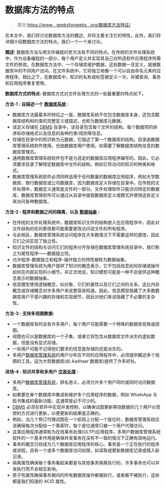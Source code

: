 # 数据库方法的特点

> 原文:[https://www . geeksforgeeks . org/数据库方法特征/](https://www.geeksforgeeks.org/characteristics-of-the-database-approach/)

在本文中，我们将讨论数据库方法的概述，并将主要关注它的特性。此外，我们将详细介绍数据库方法的特点。我们一个一个来讨论。

**概述:**
数据库方法与用文件编程的老方法有不同的特点。在传统的文件处理系统中，作为设备编程的一部分，每个用户定义并实现其自己对所选软件应用程序所需文件的修改。在数据库方法中，一个存储库维护数据，这些数据一旦定义，就被数据库中的不同用户访问。在文件系统中，它将独立地像一个可以自由命名元素的应用程序。相比之下，在数据库中，知识的名称或标签被定义一次，并被查询、事务和应用程序重复使用。

**数据库方式的特点:**
数据库方式对文件处理方式的一些最重要的特点如下。

**方法-1 :**
**自描述一个** [**数据库系统**](https://www.geeksforgeeks.org/dbms/) **:**

*   数据库方法最基本的特征之一是，数据库系统不仅包含数据库本身，还包含数据库结构和约束的完整定义或描述，也称为数据库元数据。
*   该定义存储在 [DBMS](https://www.geeksforgeeks.org/introduction-of-dbms-database-management-system-set-1/) 目录中，该目录包含每个文件的结构、每个数据项的排序和存储格式以及信息的各种约束/规则等信息。
*   存储在目录中的知识称为元数据，它描述了第一个数据库的结构。目录由数据库管理系统软件使用，也由数据库用户使用，如需要了解数据库结构信息的数据库管理员。
*   通用数据库管理系统软件包不是为选定的数据库应用程序编写的。因此，它必须要求目录了解特定数据库中文件的结构，例如它将访问的知识的种类和格式。
*   数据库管理系统软件必须同样适用于任何数量的数据库应用程序，例如大学数据库、银行数据库或公司数据库，因为数据库定义存储在目录中。在传统的文件处理中，数据定义通常是文件的一部分。文件处理软件只能访问特定的数据库，数据库管理软件可以通过从目录中提取数据库定义或模式并使用这些定义来访问各种数据库。

**方法-2 :**
**程序和数据之间的隔离，以及** [**数据抽象**](https://www.geeksforgeeks.org/data-abstraction-and-data-independence/) **:**

*   在传统的文件处理系统中，数据库知识文件的结构嵌入在应用程序中，因此对文件结构的任何更改都可能需要更改访问该文件的所有程序。
*   与此相反，数据库管理系统访问程序在大多数情况下不需要这样的更改，因此它们之间实现了独立性。
*   知识文件的结构与访问它们的程序分开存储在数据库管理系统目录中。我们称之为属性程序——数据独立性。
*   允许程序-数据独立和程序-操作独立的特性被称为数据抽象。
*   数据库管理系统为用户提供了知识的概念表示，它不包括信息如何存储或操作如何在内部实现的小细节。非正式地说，知识模型可能是一种不会提供这种概念表示的数据抽象。
*   信息模型使用逻辑概念，如对象、它们的属性以及它们之间的关系，这比内存概念或存储概念对许多用户来说更容易知道。因此，信息模型隐藏了大多数数据库用户不感兴趣的存储和实现细节，因此对他们来说隐藏了不必要的复杂性。

**方法-3 :**
**支持多视图数据:**

*   一个数据库有时会有许多用户，每个用户可能需要一个特殊的数据库视角或视图。
*   视图也可以是数据库的一个子集，或者它将包含从数据库文件派生的虚拟数据，但是没有显式存储。
*   一些用户可能不记得他们要求的信息是存储的还是派生的。
*   多用户[数据库管理系统](https://www.geeksforgeeks.org/introduction-of-dbms-database-management-system-set-1/)的用户分布在不同的应用程序中，必须提供概述多个视图的工具。这为大型数据库(如 Aadhaar 数据库)提供了许多好处。

**进场-4 :**
**知识共享和多用户** [**交易处理**](https://www.geeksforgeeks.org/introduction-to-transaction-processing/) **:**

*   多用户[数据库管理系统](https://www.geeksforgeeks.org/dbms/)，顾名思义，必须允许多个用户同时或同时访问数据库。
*   如果要在单个数据库中集成和维护多个应用程序的数据，例如 WhatsApp 与脸书集成的最新功能，这通常是必不可少的。
*   [DBMS](https://www.geeksforgeeks.org/dbms/) 必须在软件中实现并发控制，以确保试图更新等效数据的几个用户以受控的方式进行更新，以便更新的结果是正确的。
*   例如，当几个预订代理试图在一个航班上分配一个座位时，数据库管理系统应该确保每次分配给一个乘客时，每个座位通常只被一个用户代理访问。
*   这类应用程序通常称为在线事务处理(OLTP)应用程序。多用户数据库管理系统软件的一个基本作用是确保并发事务在没有不一致的情况下正确有效地运行。
*   事务的概念已经成为几个数据库应用程序的核心。事务是一个正在执行的程序或进程，具有一个或多个数据库访问权限，如读取或更新数据库记录或插入新记录。
*   隔离属性确保每个事务看起来都是与其他事务隔离执行的，许多事务也可以并发执行而不会相互影响。
*   原子性属性确保事务期间的所有数据库操作都被执行，或者都不被执行，这些都是我们知道的 ACID 属性。